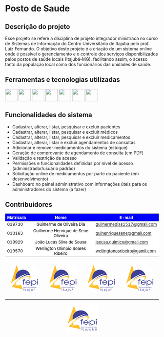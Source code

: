 # Posto de Saude 

<link rel="stylesheet" href="https://cdn.jsdelivr.net/gh/devicons/devicon@v2.15.1/devicon.min.css">
 
 
## **Descrição do projeto**
 
Esse projeto se refere a disciplina de projeto integrador ministrada no curso de Sistemas de Informação do Centro Universitário de Itajubá pelo prof. Luiz Fernando. O objetivo deste projeto é a criação de um sistema online onde é possível o gerenciamento e o controle dos serviços disponibilizados pelos postos de saúde locais (Itajubá-MG), facilitando assim, o acesso tanto da população local como dos funcionários das unidades de saúde.
 
## **Ferramentas e tecnologias utilizadas**
 
 
<img src="https://cdn.jsdelivr.net/gh/devicons/devicon/icons/vscode/vscode-original.svg" width="40" height="40"/> <img src="https://cdn.jsdelivr.net/gh/devicons/devicon/icons/nodejs/nodejs-plain.svg" width="40" height="40"/>  <img src="https://cdn.jsdelivr.net/gh/devicons/devicon/icons/angularjs/angularjs-original.svg" width="40" height="40"/> <img src="https://cdn.jsdelivr.net/gh/devicons/devicon/icons/mysql/mysql-original-wordmark.svg" width="40" height="40"/> <img src="https://cdn.jsdelivr.net/gh/devicons/devicon/icons/bootstrap/bootstrap-original.svg" width="40" height="40"/> <img src="https://cdn.jsdelivr.net/gh/devicons/devicon/icons/git/git-original.svg" width="40" height="40"/> <img src="https://cdn.jsdelivr.net/gh/devicons/devicon/icons/github/github-original-wordmark.svg" width="40" height="40"/>
 
## **Funcionalidades do sistema**
<ul>
     <li>Cadastrar, alterar, listar, pesquisar e excluir pacientes</li>
     <li>Cadastrar, alterar, listar, pesquisar e excluir médicos</li>
     <li>Cadastrar, alterar, listar, pesquisar e excluir medicamentos</li>
     <li>Cadastrar, alterar, listar e excluir agendamentos de consultas</li>
     <li>Adicionar e remover medicamentos do sistema (estoque)</li>
     <li>Geração de comprovante de agendamento de consulta (em PDF)</li>
     <li>Validação e restrição de acesso</li>
     <li>Permissões e funcionalidades definidas por nível de acesso (administrador/usuário padrão)</li>
     <li>Solicitação online de medicamentos por parte do paciente (em desenvolvimento)</li>
     <li>Dashboard no painel administrativo com informações úteis para os administradores do sistema (a fazer)</li>
</ul>
 

  <meta charset="UTF-8">
                <meta name="viewport" content="width=device-width, initial-scale=1.0">
                <style>
                        tr{
                            font-size: 10pt;
                            background-color: white;
                            color: black;
                        }
                        th{
                            font-size: 10pt;
                            background-color: blue;
                            color: white;
                        }
                        td{
                            font-size: 10pt;
                        }
                </style>

## Contribuidores


| Matricula |        <center> Nome</center>                      | <center> E-mail</center>     |
| --------- | -------------------------------------------------- | ---------------------------- | 
|   019730  |<center>Guilherme de Oliveira Dia</center>          | guilhermedias1517@gmail.com  |
|   010163  |<center>Guilherme Henrique de Sene Oliveira</center>| guihenriquesene@gmail.com    |
|   019929  |<center>João Lucas Silva de Sousa</center>          | jsousa.quimico@gmail.com     |
|   019570  |<center>Wellington Olimpio Soares Ribeiro</center>  | wellingtonosribeiro@gamil.com|


<div style="display:flex; justify-content:space-around">
<img src="./images/Logo-FEPI.png" width="100" height="100" style="border-radius: 50%; margin: 5px"/>
<img src="./images/Logo-FEPI.png" width="100" height="100" style="border-radius: 50%; margin: 5px" />
<img src="./images/Logo-FEPI.png" width="100" height="100" style="border-radius: 50%; margin: 5px" />
<img src="./images/Logo-FEPI.png" width="100" height="100" style="border-radius: 50%; margin: 5px" />
</div>

- - -

<div style="display:flex; justify-content:center">
<a href="https://fepi.br" target="blank"><img src ="./images/Logo-FEPI.png"></a>
</div>


